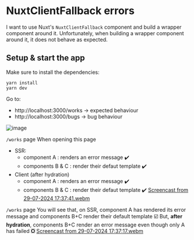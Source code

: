 # NuxtClientFallback errors

I want to use Nuxt's `NuxtClientFallback` component and build a wrapper component around it.
Unfortunately, when building a wrapper component around it, it does not behave as expected.

## Setup & start the app

Make sure to install the dependencies:

```
yarn install
yarn dev
```

Go to:

- http://localhost:3000/works -> expected behaviour
- http://localhost:3000/bugs -> bug behaviour



![image](https://github.com/user-attachments/assets/65230f5d-5302-4434-b8d9-7ee767582e2c)

`/works` page
When opening this page
- SSR:
   - component A : renders an error message ✔️
   - components B & C : render their defaut template ✔️
- Client (after hydration)
   - component A : renders an error message ✔️
   - components B & C : render their defaut template ✔️
[Screencast from 29-07-2024 17:37:41.webm](https://github.com/user-attachments/assets/24777265-feed-4929-a6e2-818906963ce5)

`/works` page
You will see that, on SSR, component A has rendered its error message and components B+C render their default template ☑️
But, **after hydration**, components B+C render an error message even though only A has failed ❎
[Screencast from 29-07-2024 17:37:17.webm](https://github.com/user-attachments/assets/b5f4192c-0597-4176-b3d3-17c923803ba3)
